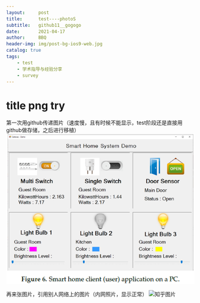 ```yaml
---
layout:     post
title:      test----photoS
subtitle:   github11__gogogo
date:       2021-04-17
author:     BBQ
header-img: img/post-bg-ios9-web.jpg
catalog: true
tags:
    - test
    - 学术指导与经验分享
    - survey 
---
```

	
# title png try
第一次用github传递图片（速度慢，且有时候不能显示，test阶段还是直接用github做存储，之后进行移植）
![smart home](https://raw.githubusercontent.com/BBQldf/markdownimgs/main/BBQimgs/smarthome.png "Optional title")


再来张图片，引用别人网络上的图片（内网照片，显示正常）
![知乎图片](https://pic2.zhimg.com/80/v2-8a38543f535b3a660a47d1b8f941e62d_720w.jpg "这是来自知乎的图片")